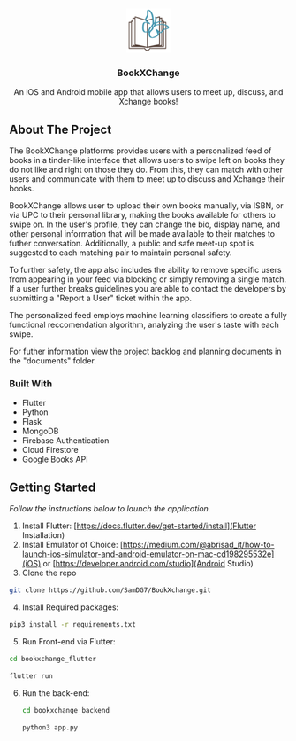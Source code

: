 <a name="readme-top"></a>

<br />
<div align="center">
  <a href="">
    <img src="https://github.com/SamDG7/BookXchange/blob/main/bookxchange_flutter/assets/logo_no_text.png" alt="Logo" width="80" height="80">
  </a>

  <h3 align="center">BookXChange</h3>

  <p align="center">
    An iOS and Android mobile app that allows users to meet up, discuss, and Xchange books!
    <br />
  </p>
</div>

## About The Project
The BookXChange platforms provides users with a personalized feed of books in a tinder-like interface that allows users to swipe left on books they do not like and right on those they do. From this, they can match with other users and communicate with them to meet up to discuss and Xchange their books. 

BookXChange allows user to upload their own books manually, via ISBN, or via UPC to their personal library, making the books available for others to swipe on. In the user's profile, they can change the bio, display name, and other personal information that will be made available to their matches to futher conversation. Additionally, a public and safe meet-up spot is suggested to each matching pair to maintain personal safety.

To further safety, the app also includes the ability to remove specific users from appearing in your feed via blocking or simply removing a single match. If a user further breaks guidelines you are able to contact the developers by submitting a "Report a User" ticket within the app.

The personalized feed employs machine learning classifiers to create a fully functional reccomendation algorithm, analyzing the user's taste with each swipe.

For futher information view the project backlog and planning documents in the "documents" folder.

### Built With
* Flutter
* Python
* Flask
* MongoDB
* Firebase Authentication
* Cloud Firestore
* Google Books API


## Getting Started

_Follow the instructions below to launch the application._

1. Install Flutter: [https://docs.flutter.dev/get-started/install](Flutter Installation)
2. Install Emulator of Choice: [https://medium.com/@abrisad_it/how-to-launch-ios-simulator-and-android-emulator-on-mac-cd198295532e](iOS) or [https://developer.android.com/studio](Android Studio)
3. Clone the repo
  ```sh
  git clone https://github.com/SamDG7/BookXchange.git
  ```
4. Install Required packages:
  ```sh
  pip3 install -r requirements.txt
  ```
5. Run Front-end via Flutter:
  ```sh
  cd bookxchange_flutter
  ```
  ```sh
  flutter run
  ```
6. Run the back-end:
   ```sh
   cd bookxchange_backend
   ```
   ```sh
   python3 app.py
   ```


